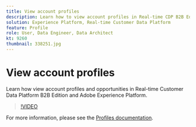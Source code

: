 ```yaml
---
title: View account profiles
description: Learn how to view account profiles in Real-time CDP B2B Edition.
solution: Experience Platform, Real-time Customer Data Platform
feature: Profile
role: User, Data Engineer, Data Architect
kt: 9260
thumbnail: 338251.jpg
---
```

# View account profiles

Learn how view account profiles and opportunities in Real-time Customer Data Platform B2B Edition and Adobe Experience Platform.

>[!VIDEO](https://video.tv.adobe.com/v/338251?quality=12&learn=on)



For more information, please see the [Profiles documentation](https://experienceleague.adobe.com/docs/experience-platform/rtcdp/profile/profile-browse.html).
